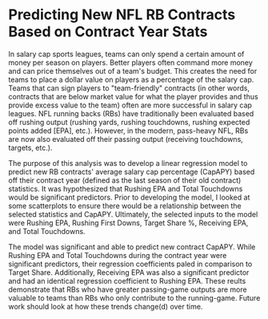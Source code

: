# Predicting New NFL RB Contracts Based on Contract Year Stats
In salary cap sports leagues, teams can only spend a certain amount of money per season on players. Better players often command more money and can price themselves out of a team's budget. This creates the need for teams to place a dollar value on players as a percentage of the salary cap. Teams that can sign players to "team-friendly" contracts (in other words, contracts that are below market value for what the player provides and thus provide excess value to the team) often are more successful in salary cap leagues. NFL running backs (RBs) have traditionally been evaluated based off rushing output (rushing yards, rushing touchdowns, rushing expected points added [EPA], etc.). However, in the modern, pass-heavy NFL, RBs are now also evaluated off their passing output (receiving touchdowns, targets, etc.). 

The purpose of this analysis was to develop a linear regression model to predict new RB contracts' average salary cap percentage (CapAPY) based off their contract year (defined as the last season of their old contract) statistics. It was hypothesized that Rushing EPA and Total Touchdowns would be significant predictors. Prior to developing the model, I looked at some scatterplots to ensure there would be a relationship between the selected statistics and CapAPY. Ultimately, the selected inputs to the model were Rushing EPA, Rushing First Downs, Target Share %, Receiving EPA, and Total Touchdowns. 

The model was significant and able to predict new contract CapAPY. While Rushing EPA and Total Touchdowns during the contract year were significant predictors, their regression coefficients paled in comparison to Target Share. Additionally, Receiving EPA was also a significant predictor and had an identical regression coefficient to Rushing EPA. These reults demonstrate that RBs who have greater passing-game outputs are more valuable to teams than RBs who only contribute to the running-game. Future work should look at how these trends change(d) over time.
